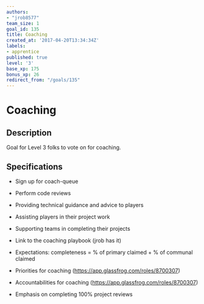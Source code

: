```yaml
---
authors:
- "jrob8577"
team_size: 1
goal_id: 135
title: Coaching
created_at: '2017-04-20T13:34:34Z'
labels:
- apprentice
published: true
level: '3'
base_xp: 175
bonus_xp: 26
redirect_from: "/goals/135"
---
```


# Coaching

## Description

Goal for Level 3 folks to vote on for coaching.

## Specifications

- Sign up for coach-queue
- Perform code reviews
- Providing technical guidance and advice to players
- Assisting players in their project work
- Supporting teams in completing their projects


- Link to the coaching playbook (jrob has it)
- Expectations: completeness = % of primary claimed + % of communal claimed
- Priorities for coaching (https://app.glassfrog.com/roles/8700307)
- Accountabilities for coaching (https://app.glassfrog.com/roles/8700307)
- Emphasis on completing 100% project reviews
